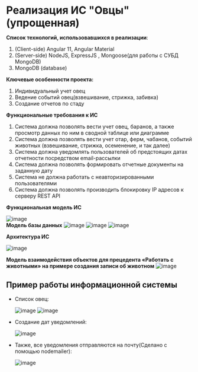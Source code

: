 <h1 style="margin-bottom: 10px;"> Реализация ИС "Овцы" (упрощенная)</h1>

**Список технологий, использовавшихся в реализации**:
1. (Client-side) Angular 11, Angular Material
2. (Server-side) NodeJS, ExpressJS , Mongoose(для работы с СУБД MongoDB)
3. MongoDB (database)

**Ключевые особенности проекта:**
1. Индивидуальный учет овец
2. Ведение событий овец(взвешивание, стрижка, забивка)
3. Создание отчетов по стаду

**Функциональные требования к ИС**
1.	Система должна позволять вести учет овец, баранов, а также просмотр данных по ним в сводной таблице или диаграмме
2.	Система должна позволять вести учет отар, ферм, чабанов, событий животных (взвешивание, стрижка, осеменение, и так далее)
3.	Система должна уведомлять пользователей об предстоящих датах отчетности посредством email-рассылки
4.	Система должна позволять формировать отчетные документы на заданную дату
5.	Система не должна работать с неавторизированными пользователями
6.	Система должна позволять производить блокировку IP адресов к серверу REST API

**Функциональная модель ИС**

![image](https://user-images.githubusercontent.com/20001037/132379012-82ca9d25-3230-483a-81ff-15625afd0d17.png)
<br>
**Модель базы данных** 
![image](https://user-images.githubusercontent.com/20001037/133613565-819b64fd-4105-474c-9794-20c9a471fbb1.png)
![image](https://user-images.githubusercontent.com/20001037/133613614-4b170eb6-11c6-44ee-be46-b5e599bf4872.png)
![image](https://user-images.githubusercontent.com/20001037/133613708-1586524f-9f8f-4e0f-b87d-08ebd6e9948c.png)


**Архитектура ИС**

![image](https://user-images.githubusercontent.com/20001037/132377612-16963fd2-ad31-42f7-a23f-848af6fb539a.png)

**Модель взаимодействия объектов для прецедента «Работать с животными» на примере создания записи об животном**
![image](https://user-images.githubusercontent.com/20001037/132378321-d0093198-d811-427c-81da-13cd919b9a6f.png)


<h2> Пример работы информационной системы </h2> 

<ul>
<li>Список овец:</li>
  
![image](https://user-images.githubusercontent.com/20001037/132133553-edb14303-9363-4c83-9498-35bfacb671f0.png)
  ![image](https://user-images.githubusercontent.com/20001037/133613825-00b7eb37-449b-42d3-b76b-adfc086d1e67.png)

<li >Создание дат уведомлений:</li>
 
![image](https://user-images.githubusercontent.com/20001037/132133593-909546bf-65bc-44e7-9a7b-2485a66d3864.png)

<li>Также, все уведомления отправляются на почту(Сделано с помощью nodemailer): </li>
  
![image](https://user-images.githubusercontent.com/20001037/132376121-22f80d7c-7cd8-4613-8e72-d3d317cc4839.png)
  
</ul>
